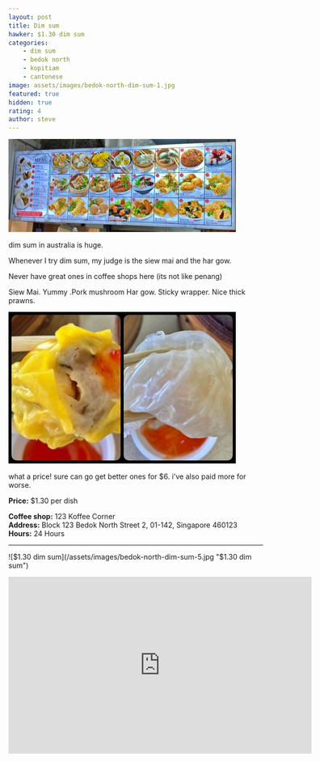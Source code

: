 ```yaml
---
layout: post
title: Dim sum
hawker: $1.30 dim sum
categories: 
    - dim sum
    - bedok north
    - kopitiam
    - cantonese
image: assets/images/bedok-north-dim-sum-1.jpg
featured: true
hidden: true
rating: 4
author: steve
---
```


![Options](/assets/images/bedok-north-dim-sum-4.jpg "Options")

dim sum in australia is huge. 

Whenever I try dim sum, my judge is the siew mai and the har gow. 

Never have great ones in coffee shops here (its not like penang)

Siew Mai. Yummy .Pork mushroom 
Har gow. Sticky wrapper. Nice thick prawns.

![Siew mai and har gow](/assets/images/bedok-north-dim-sum-6.jpg "Siew mai and har gow")

what a price! sure can go get better ones for $6. i've also paid more for worse. 

**Price:** $1.30 per dish

**Coffee shop:** 123 Koffee Corner  
**Address:** Block 123 Bedok North Street 2, 01-142, Singapore 460123  
**Hours:** 24 Hours  

***  

![$1.30 dim sum](/assets/images/bedok-north-dim-sum-5.jpg "$1.30 dim sum")

<iframe src="https://www.google.com/maps/embed?pb=!1m18!1m12!1m3!1d1994.3728787143757!2d103.93662736894215!3d1.3285631059298098!2m3!1f0!2f0!3f0!3m2!1i1024!2i768!4f13.1!3m3!1m2!1s0x31da3d7c7e1cf945%3A0x69f57517c90dbbc6!2s%241.30%20Dim%20Sum%20Bedok!5e0!3m2!1sen!2ssg!4v1641611751496!5m2!1sen!2ssg" width="600" height="350" style="border:0;" allowfullscreen="" loading="lazy"></iframe>